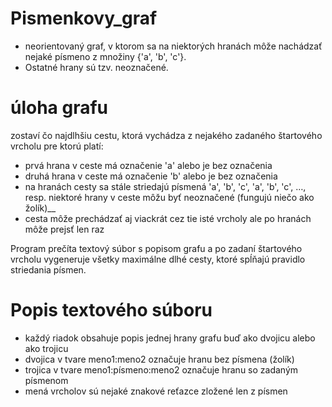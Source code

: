 # Pismenkovy_graf
* neorientovaný graf, v ktorom sa na niektorých hranách môže nachádzať nejaké písmeno z množiny {'a', 'b', 'c'}. 
* Ostatné hrany sú tzv. neoznačené. 
# úloha grafu 
zostaví čo najdlhšiu cestu, ktorá vychádza z nejakého zadaného štartového vrcholu pre ktorú platí:
* prvá hrana v ceste má označenie 'a' alebo je bez označenia
* druhá hrana v ceste má označenie 'b' alebo je bez označenia
* na hranách cesty sa stále striedajú písmená 'a', 'b', 'c', 'a', 'b', 'c', …, resp. niektoré hrany v ceste môžu byť neoznačené (fungujú niečo ako žolík)__
* cesta môže prechádzať aj viackrát cez tie isté vrcholy ale po hranách môže prejsť len raz 

Program prečíta textový súbor s popisom grafu a po zadaní štartového vrcholu vygeneruje všetky maximálne dlhé cesty, ktoré spĺňajú pravidlo striedania písmen.
# Popis textového súboru
* každý riadok obsahuje popis jednej hrany grafu buď ako dvojicu alebo ako trojicu
* dvojica v tvare meno1:meno2 označuje hranu bez písmena (žolík)
* trojica v tvare meno1:písmeno:meno2 označuje hranu so zadaným písmenom
* mená vrcholov sú nejaké znakové reťazce zložené len z písmen
